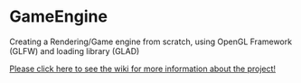 # GameEngine
Creating a Rendering/Game engine from scratch, using OpenGL Framework (GLFW) and loading library (GLAD)

[Please click here to see the wiki for more information about the project!](https://github.com/victorvantran/GameEngine/wiki)
